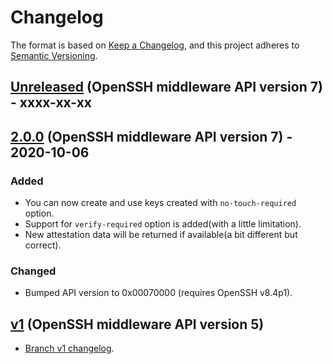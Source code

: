 <!-- markdownlint-disable MD024 -->
# Changelog

The format is based on [Keep a Changelog](https://keepachangelog.com/en/1.0.0/),
and this project adheres to [Semantic Versioning](https://semver.org/spec/v2.0.0.html).

## [Unreleased] (OpenSSH middleware API version 7) - xxxx-xx-xx

## [2.0.0] (OpenSSH middleware API version 7) - 2020-10-06

### Added

- You can now create and use keys created with `no-touch-required` option.
- Support for `verify-required` option is added(with a little limitation).
- New attestation data will be returned if available(a bit different but correct).

### Changed

- Bumped API version to 0x00070000 (requires OpenSSH v8.4p1).

## [v1] (OpenSSH middleware API version 5)

- [Branch v1 changelog](https://github.com/tavrez/openssh-sk-winhello/blob/v1/CHANGELOG.md).

[Unreleased]: https://github.com/tavrez/openssh-sk-winhello/compare/v2.0.0...HEAD
[2.0.0]: https://github.com/tavrez/openssh-sk-winhello/compare/v1.0.2...v2.0.0
[v1]: https://github.com/tavrez/openssh-sk-winhello/tree/v1
